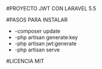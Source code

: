 #PROYECTO JWT CON LARAVEL 5.5

#PASOS PARA INSTALAR
<ul>
<li>-composer update</li>	
<li>-php artisan generate:key</li>
<li>-php artisan jwt:generate</li>
<li>-php artisan serve</li>
</ul>




#LICENCIA MIT



